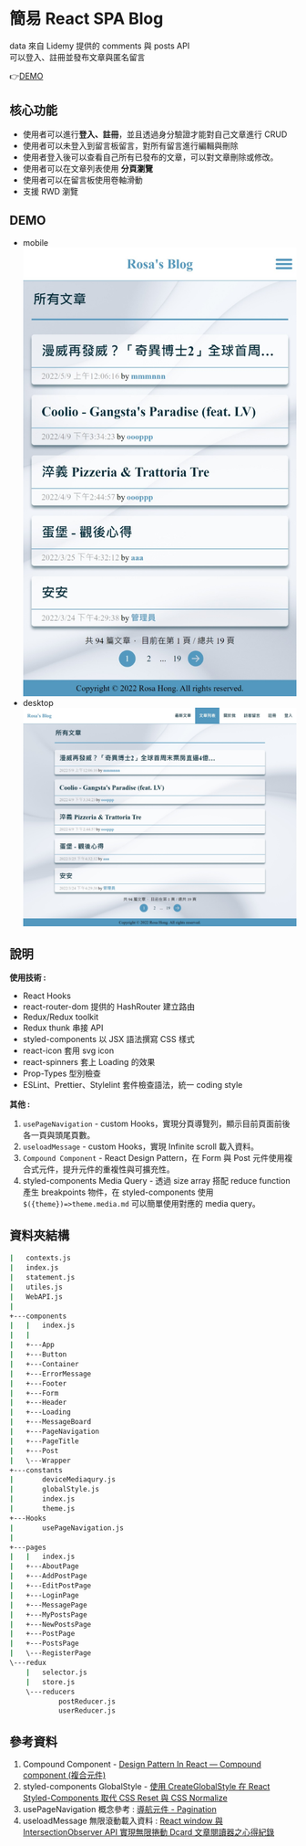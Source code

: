 # 簡易 React SPA Blog

data 來自 Lidemy 提供的 comments 與 posts API  
可以登入、註冊並發布文章與匿名留言

👉[DEMO](https://meitung473.github.io/React-SPA-Blog/)


## 核心功能
-   使用者可以進行**登入、註冊**，並且透過身分驗證才能對自己文章進行 CRUD
-   使用者可以未登入到留言板留言，對所有留言進行編輯與刪除
-   使用者登入後可以查看自己所有已發布的文章，可以對文章刪除或修改。
-   使用者可以在文章列表使用 **分頁瀏覽**
-   使用者可以在留言板使用卷軸滑動
-   支援 RWD 瀏覽

## DEMO
-   mobile
![mobile](images/mobile.jpeg)
-   desktop
![desktop](images/desktop.jpeg)

## 說明

**使用技術 :**

-   React Hooks
-   react-router-dom 提供的 HashRouter 建立路由
-   Redux/Redux toolkit
-   Redux thunk 串接 API
-   styled-components 以 JSX 語法撰寫 CSS 樣式
-   react-icon 套用 svg icon
-   react-spinners 套上 Loading 的效果
-   Prop-Types 型別檢查
-   ESLint、Prettier、Stylelint 套件檢查語法，統一 coding style 

**其他 :**

1. `usePageNavigation` - custom Hooks，實現分頁導覽列，顯示目前頁面前後各一頁與頭尾頁數。
2. `useloadMessage` -  custom Hooks，實現 Infinite scroll 載入資料。
3. `Compound Component` - React Design Pattern，在 Form 與 Post 元件使用複合式元件，提升元件的重複性與可擴充性。
4. styled-components Media Query - 透過 size array 搭配 reduce function 產生 breakpoints 物件，在 styled-components 使用 `$({theme})=>theme.media.md` 可以簡單使用對應的 media query。   



## 資料夾結構

```bash
|   contexts.js
|   index.js
|   statement.js
|   utiles.js
|   WebAPI.js
|
+---components
|   |   index.js
|   |
|   +---App
|   +---Button
|   +---Container
|   +---ErrorMessage
|   +---Footer
|   +---Form
|   +---Header
|   +---Loading
|   +---MessageBoard
|   +---PageNavigation
|   +---PageTitle
|   +---Post
|   \---Wrapper
+---constants
|       deviceMediaqury.js
|       globalStyle.js
|       index.js
|       theme.js
+---Hooks
|       usePageNavigation.js
|
+---pages
|   |   index.js
|   +---AboutPage
|   +---AddPostPage
|   +---EditPostPage
|   +---LoginPage
|   +---MessagePage
|   +---MyPostsPage
|   +---NewPostsPage
|   +---PostPage
|   +---PostsPage
|   \---RegisterPage
\---redux
    |   selector.js
    |   store.js
    \---reducers
            postReducer.js
            userReducer.js
```

## 參考資料

1. Compound Component - [Design Pattern In React — Compound component (複合元件)](https://oldmo860617.medium.com/design-pattern-in-react-component-compound-component-%E8%A4%87%E5%90%88%E5%85%83%E4%BB%B6-46ed5fb65459)
2. styled-components GlobalStyle - [使用 CreateGlobalStyle 在 React Styled-Components 取代 CSS Reset 與 CSS Normalize](https://medium.com/itsoktomakemistakes/%E4%BD%BF%E7%94%A8-createglobalstyle-%E5%9C%A8-react-styled-components-%E5%8F%96%E4%BB%A3-css-reset-%E8%88%87-css-normalize-fc8faa8059f1)
3. usePageNavigation 概念參考 : [導航元件 - Pagination](https://ithelp.ithome.com.tw/articles/10278297)
4. useloadMessage 無限滾動載入資料 : [React window 與 IntersectionObserver API 實現無限捲動 Dcard 文章閱讀器之心得紀錄](https://oldmo860617.medium.com/react-window-%E8%88%87-intersectionobserver-api-%E5%AF%A6%E7%8F%BE%E7%84%A1%E9%99%90%E6%8D%B2%E5%8B%95-dcard-%E6%96%87%E7%AB%A0%E9%96%B1%E8%AE%80%E5%99%A8%E4%B9%8B%E5%BF%83%E5%BE%97%E7%B4%80%E9%8C%84-97bc1c3faa07)


